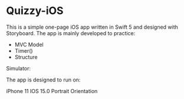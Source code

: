 # Quizzy-iOS
This is a simple one-page iOS app written in Swift 5 and designed with Storyboard. The app is mainly developed to practice:

- MVC Model
- Timer()
- Structure

Simulator:

The app is designed to run on:

iPhone 11
IOS 15.0
Portrait Orientation
